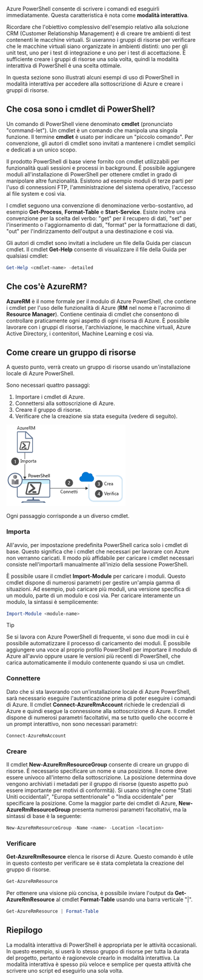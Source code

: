 Azure PowerShell consente di scrivere i comandi ed eseguirli immediatamente. Questa caratteristica è nota come **modalità interattiva**.

Ricordare che l'obiettivo complessivo dell'esempio relativo alla soluzione CRM (Customer Relationship Management) è di creare tre ambienti di test contenenti le macchine virtuali. Si useranno i gruppi di risorse per verificare che le macchine virtuali siano organizzate in ambienti distinti: uno per gli unit test, uno per i test di integrazione e uno per i test di accettazione. È sufficiente creare i gruppi di risorse una sola volta, quindi la modalità interattiva di PowerShell è una scelta ottimale.

In questa sezione sono illustrati alcuni esempi di uso di PowerShell in modalità interattiva per accedere alla sottoscrizione di Azure e creare i gruppi di risorse.

## <a name="what-are-powershell-cmdlets"></a>Che cosa sono i cmdlet di PowerShell?
Un comando di PowerShell viene denominato **cmdlet** (pronunciato "command-let"). Un cmdlet è un comando che manipola una singola funzione. Il termine **cmdlet** è usato per indicare un "piccolo comando". Per convenzione, gli autori di cmdlet sono invitati a mantenere i cmdlet semplici e dedicati a un unico scopo.

Il prodotto PowerShell di base viene fornito con cmdlet utilizzabili per funzionalità quali sessioni e processi in background. È possibile aggiungere moduli all'installazione di PowerShell per ottenere cmdlet in grado di manipolare altre funzionalità. Esistono ad esempio moduli di terze parti per l'uso di connessioni FTP, l'amministrazione del sistema operativo, l'accesso al file system e così via.

I cmdlet seguono una convenzione di denominazione verbo-sostantivo, ad esempio **Get-Process**, **Format-Table** e **Start-Service**. Esiste inoltre una convenzione per la scelta del verbo: "get" per il recupero di dati, "set" per l'inserimento o l'aggiornamento di dati, "format" per la formattazione di dati, "out" per l'indirizzamento dell'output a una destinazione e così via.

Gli autori di cmdlet sono invitati a includere un file della Guida per ciascun cmdlet. Il cmdlet **Get-Help** consente di visualizzare il file della Guida per qualsiasi cmdlet:

```powershell
Get-Help <cmdlet-name> -detailed
```

## <a name="what-is-azurerm"></a>Che cos'è AzureRM?
**AzureRM** è il nome formale per il modulo di Azure PowerShell, che contiene i cmdlet per l'uso delle funzionalità di Azure (**RM** nel nome è l'acronimo di **Resource Manager**). Contiene centinaia di cmdlet che consentono di controllare praticamente ogni aspetto di ogni risorsa di Azure. È possibile lavorare con i gruppi di risorse, l'archiviazione, le macchine virtuali, Azure Active Directory, i contenitori, Machine Learning e così via.

## <a name="how-to-create-a-resource-group"></a>Come creare un gruppo di risorse
A questo punto, verrà creato un gruppo di risorse usando un'installazione locale di Azure PowerShell. 

Sono necessari quattro passaggi: 
1. Importare i cmdlet di Azure.
1. Connettersi alla sottoscrizione di Azure.
1. Creare il gruppo di risorse.
1. Verificare che la creazione sia stata eseguita (vedere di seguito).

![Procedura per creare una risorsa in Azure usando Azure PowerShell](../media/5-create-resource-overview.png)

Ogni passaggio corrisponde a un diverso cmdlet.

### <a name="import"></a>Importa
All'avvio, per impostazione predefinita PowerShell carica solo i cmdlet di base. Questo significa che i cmdlet che necessari per lavorare con Azure non verranno caricati. Il modo più affidabile per caricare i cmdlet necessari consiste nell'importarli manualmente all'inizio della sessione PowerShell.

È possibile usare il cmdlet **Import-Module** per caricare i moduli. Questo cmdlet dispone di numerosi parametri per gestire un'ampia gamma di situazioni. Ad esempio, può caricare più moduli, una versione specifica di un modulo, parte di un modulo e così via. Per caricare interamente un modulo, la sintassi è semplicemente:

```powershell
Import-Module <module-name>
```

> [!TIP]
> Se si lavora con Azure PowerShell di frequente, vi sono due modi in cui è possibile automatizzare il processo di caricamento dei moduli. È possibile aggiungere una voce al proprio profilo PowerShell per importare il modulo di Azure all'avvio oppure usare le versioni più recenti di PowerShell, che carica automaticamente il modulo contenente quando si usa un cmdlet.

### <a name="connect"></a>Connettere
Dato che si sta lavorando con un'installazione locale di Azure PowerShell, sarà necessario eseguire l'autenticazione prima di poter eseguire i comandi di Azure. Il cmdlet **Connect-AzureRmAccount** richiede le credenziali di Azure e quindi esegue la connessione alla sottoscrizione di Azure. Il cmdlet dispone di numerosi parametri facoltativi, ma se tutto quello che occorre è un prompt interattivo, non sono necessari parametri:

```powershell
Connect-AzureRmAccount
```

### <a name="create"></a>Creare
Il cmdlet **New-AzureRmResourceGroup** consente di creare un gruppo di risorse. È necessario specificare un nome e una posizione. Il nome deve essere univoco all'interno della sottoscrizione. La posizione determina dove vengono archiviati i metadati per il gruppo di risorse (questo aspetto può essere importante per motivi di conformità). Si usano stringhe come "Stati Uniti occidentali", "Europa settentrionale" o "India occidentale" per specificare la posizione. Come la maggior parte dei cmdlet di Azure, **New-AzureRmResourceGroup** presenta numerosi parametri facoltativi, ma la sintassi di base è la seguente:

```powershell
New-AzureRmResourceGroup -Name <name> -Location <location>
```

### <a name="verify"></a>Verificare
**Get-AzureRmResource** elenca le risorse di Azure. Questo comando è utile in questo contesto per verificare se è stata completata la creazione del gruppo di risorse.

```powershell
Get-AzureRmResource
```

Per ottenere una visione più concisa, è possibile inviare l'output da **Get-AzureRmResource** al cmdlet **Format-Table** usando una barra verticale "|".

```powershell
Get-AzureRmResource | Format-Table
```

## <a name="summary"></a>Riepilogo
La modalità interattiva di PowerShell è appropriata per le attività occasionali. In questo esempio, si userà lo stesso gruppo di risorse per tutta la durata del progetto, pertanto è ragionevole crearlo in modalità interattiva. La modalità interattiva è spesso più veloce e semplice per questa attività che scrivere uno script ed eseguirlo una sola volta.
